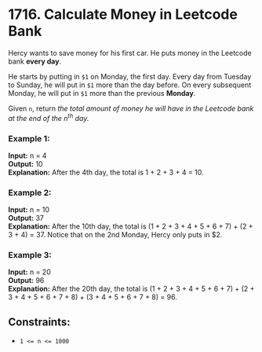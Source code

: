 # 1716. Calculate Money in Leetcode Bank

Hercy wants to save money for his first car. He puts money in the Leetcode bank **every day**.

He starts by putting in `$1` on Monday, the first day. Every day from Tuesday to Sunday, he will put in `$1` more than the day before. On every subsequent Monday, he will put in `$1` more than the previous **Monday**.  

Given `n`, return *the total amount of money he will have in the Leetcode bank at the end of the $n^{th}$ day.*

### Example 1:
**Input:** n = 4  
**Output:** 10  
**Explanation:** After the 4th day, the total is 1 + 2 + 3 + 4 = 10.  

### Example 2:
**Input:** n = 10  
**Output:** 37  
**Explanation:** After the 10th day, the total is (1 + 2 + 3 + 4 + 5 + 6 + 7) + (2 + 3 + 4) = 37. Notice that on the 2nd Monday, Hercy only puts in $2.  

### Example 3:
**Input:** n = 20  
**Output:** 96  
**Explanation:** After the 20th day, the total is (1 + 2 + 3 + 4 + 5 + 6 + 7) + (2 + 3 + 4 + 5 + 6 + 7 + 8) + (3 + 4 + 5 + 6 + 7 + 8) = 96.   

## Constraints:
- `1 <= n <= 1000`
